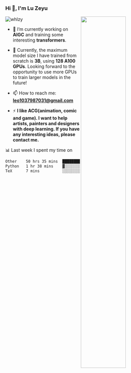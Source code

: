 ### Hi 👋, I'm Lu Zeyu

<img src="https://komarev.com/ghpvc/?username=whlzy&label=Profile%20views&color=0e75b6&style=flat" alt="whlzy" />
<img align="right" width="53%" src="https://github-readme-stats.vercel.app/api?username=whlzy&show_icons=true">

- 🔭 I’m currently working on **AIGC** and training some interesting **transformers**.

- 🌠 Currently, the maximum model size I have trained from scratch is **3B**, using **128 A100 GPUs**. Looking forward to the opportunity to use more GPUs to train larger models in the future!

- 📫 How to reach me: **leo1037987031@gmail.com**

- ⚡ **I like ACG(animation, comic and game). I want to help artists, painters and designers with deep learning. If you have any interesting ideas, please contact me.**

📊 Last week I spent my time on

<!--START_SECTION:waka-->

```txt
Other    50 hrs 35 mins  ████████████████████████░   96.62 %
Python   1 hr 38 mins    ▓░░░░░░░░░░░░░░░░░░░░░░░░   03.13 %
TeX      7 mins          ░░░░░░░░░░░░░░░░░░░░░░░░░   00.25 %
```

<!--END_SECTION:waka-->

